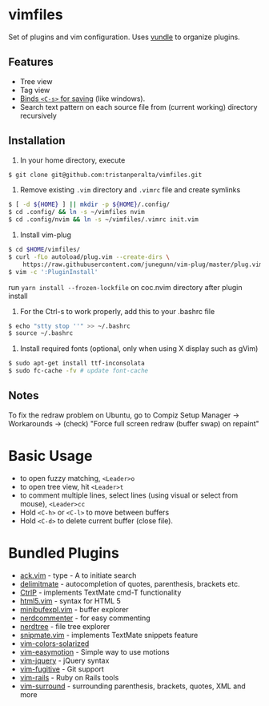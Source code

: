 # vimfiles

Set of plugins and vim configuration. Uses [vundle](https://github.com/gmarik/vundle) to organize plugins.

## Features
 * Tree view
 * Tag view
 * [Binds `<C-s>` for saving](http://sigttou.com/vim-ctrl-s) (like windows).
 * Search text pattern on each source file from (current working) directory recursively

## Installation
1. In your home directory, execute

```bash
$ git clone git@github.com:tristanperalta/vimfiles.git
```

1. Remove existing `.vim` directory and `.vimrc` file and create symlinks

```bash
$ [ -d ${HOME} ] || mkdir -p ${HOME}/.config/
$ cd .config/ && ln -s ~/vimfiles nvim
$ cd .config/nvim && ln -s ~/vimfiles/.vimrc init.vim
```

1. Install vim-plug

```bash
$ cd $HOME/vimfiles/
$ curl -fLo autoload/plug.vim --create-dirs \
    https://raw.githubusercontent.com/junegunn/vim-plug/master/plug.vim
$ vim -c ':PluginInstall'
```

run `yarn install --frozen-lockfile` on coc.nvim directory after plugin install

1. For the Ctrl-s to work properly, add this to your .bashrc file

```bash
$ echo "stty stop ''" >> ~/.bashrc
$ source ~/.bashrc
```

1. Install required fonts (optional, only when using X display such as gVim)

```bash
$ sudo apt-get install ttf-inconsolata
$ sudo fc-cache -fv # update font-cache
```

## Notes

To fix the redraw problem on Ubuntu, go to Compiz Setup Manager &rarr; Workarounds &rarr; (check) "Force full screen redraw (buffer swap) on repaint"

# Basic Usage
 * to open fuzzy matching, `<Leader>o`
 * to open tree view, hit `<Leader>t`
 * to comment multiple lines, select lines
   (using visual or select from mouse), `<Leader>cc`
 * Hold `<C-h>` or `<C-l>` to move between buffers
 * Hold `<C-d>` to delete current buffer (close file).

# Bundled Plugins
 * [ack.vim](https://github.com/mileszs/ack.vim) - type <leader> - A to initiate search
 * [delimitmate](https://github.com/Raimondi/delimitMate.git) - autocompletion of quotes, parenthesis, brackets etc.
 * [CtrlP](https://github.com/kien/ctrlp.vim) - implements TextMate cmd-T functionality
 * [html5.vim](https://github.com/othree/html5.vim.git) - syntax for HTML 5
 * [minibufexpl.vim](https://github.com/fholgado/minibufexpl.vim.git) - buffer explorer
 * [nerdcommenter](https://github.com/scrooloose/nerdcommenter.git) - for easy commenting
 * [nerdtree](https://github.com/scrooloose/nerdtree.git) - file tree explorer
 * [snipmate.vim](https://github.com/msanders/snipmate.vim.git) - implements TextMate snippets feature
 * [vim-colors-solarized](https://github.com/altercation/vim-colors-solarized.git)
 * [vim-easymotion](https://github.com/Lokaltog/vim-easymotion.git) - Simple way to use motions
 * [vim-jquery](https://github.com/itspriddle/vim-jquery.git) - jQuery syntax
 * [vim-fugitive](https://github.com/tpope/vim-fugitive.git) - Git support
 * [vim-rails](https://github.com/tpope/vim-rails.git) - Ruby on Rails tools
 * [vim-surround](https://github.com/tpope/vim-surround.git) - surrounding parenthesis, brackets, quotes, XML and more

